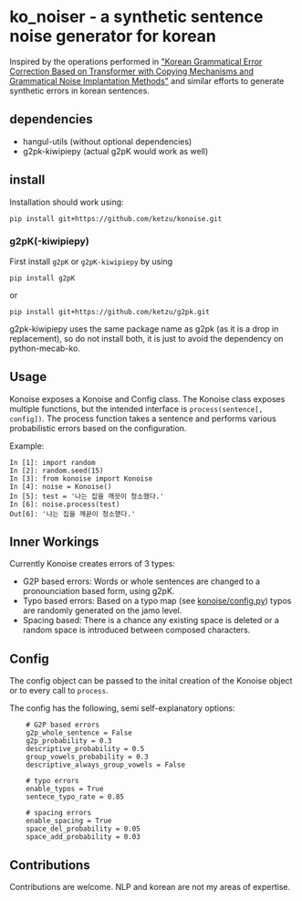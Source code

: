 # ko_noiser - a synthetic sentence noise generator for korean

Inspired by the operations performed in ["Korean Grammatical Error Correction Based on Transformer with Copying Mechanisms and Grammatical Noise Implantation Methods"](https://www.ncbi.nlm.nih.gov/pmc/articles/PMC8070563/) and similar efforts to generate synthetic errors in korean sentences.

## dependencies

 * hangul-utils (without optional dependencies)
 * g2pk-kiwipiepy (actual g2pK would work as well) 

## install

Installation should work using:

```
pip install git+https://github.com/ketzu/konoise.git
```

### g2pK(-kiwipiepy)

First install `g2pK` or `g2pK-kiwipiepy` by using

```
pip install g2pK
```

or 

```
pip install git+https://github.com/ketzu/g2pk.git
```

g2pk-kiwipiepy uses the same package name as g2pk (as it is a drop in replacement), so do not install both, it is just to avoid the dependency on python-mecab-ko.

## Usage

Konoise exposes a Konoise and Config class. The Konoise class exposes multiple functions, but the intended interface is `process(sentence[, config])`.
The process function takes a sentence and performs various probabilistic errors based on the configuration.

Example:

```
In [1]: import random
In [2]: random.seed(15)
In [3]: from konoise import Konoise
In [4]: noise = Konoise()
In [5]: test = '나는 집을 깨끗이 청소했다.'
In [6]: noise.process(test)
Out[6]: '나는 집을 깨끋이 청소핻다.'
```

## Inner Workings

Currently Konoise creates errors of 3 types:

 * G2P based errors: Words or whole sentences are changed to a pronounciation based form, using g2pK.
 * Typo based errors: Based on a typo map (see [konoise/config.py](konoise/config.py)) typos are randomly generated on the jamo level.
 * Spacing based: There is a chance any existing space is deleted or a random space is introduced between composed characters. 

## Config

The config object can be passed to the inital creation of the Konoise object or to every call to `process`.

The config has the following, semi self-explanatory options:

```
    # G2P based errors
    g2p_whole_sentence = False
    g2p_probability = 0.3
    descriptive_probability = 0.5
    group_vowels_probability = 0.3
    descriptive_always_group_vowels = False

    # typo errors
    enable_typos = True
    sentece_typo_rate = 0.85

    # spacing errors
    enable_spacing = True
    space_del_probability = 0.05
    space_add_probability = 0.03
```

## Contributions

Contributions are welcome. NLP and korean are not my areas of expertise.